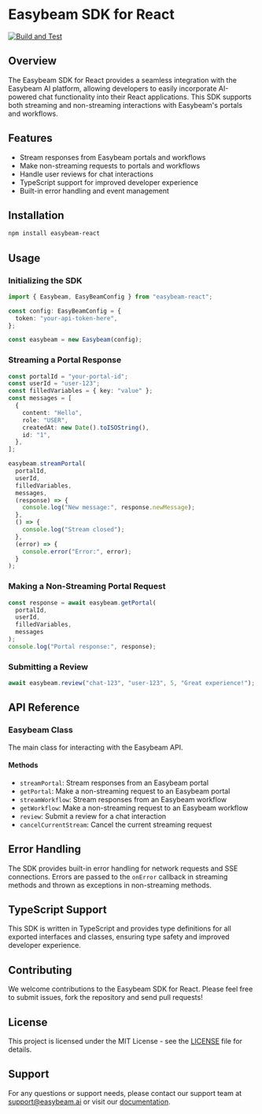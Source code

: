 # Easybeam SDK for React

[![Build and Test](https://github.com/easybeamai/easybeam-react/actions/workflows/ci.yml/badge.svg)](https://github.com/easybeamai/easybeam-react/actions)

## Overview

The Easybeam SDK for React provides a seamless integration with the Easybeam AI platform, allowing developers to easily incorporate AI-powered chat functionality into their React applications. This SDK supports both streaming and non-streaming interactions with Easybeam's portals and workflows.

## Features

- Stream responses from Easybeam portals and workflows
- Make non-streaming requests to portals and workflows
- Handle user reviews for chat interactions
- TypeScript support for improved developer experience
- Built-in error handling and event management 

## Installation

```bash
npm install easybeam-react
```

## Usage

### Initializing the SDK

```typescript
import { Easybeam, EasyBeamConfig } from "easybeam-react";

const config: EasyBeamConfig = {
  token: "your-api-token-here",
};

const easybeam = new Easybeam(config);
```

### Streaming a Portal Response

```typescript
const portalId = "your-portal-id";
const userId = "user-123";
const filledVariables = { key: "value" };
const messages = [
  {
    content: "Hello",
    role: "USER",
    createdAt: new Date().toISOString(),
    id: "1",
  },
];

easybeam.streamPortal(
  portalId,
  userId,
  filledVariables,
  messages,
  (response) => {
    console.log("New message:", response.newMessage);
  },
  () => {
    console.log("Stream closed");
  },
  (error) => {
    console.error("Error:", error);
  }
);
```

### Making a Non-Streaming Portal Request

```typescript
const response = await easybeam.getPortal(
  portalId,
  userId,
  filledVariables,
  messages
);
console.log("Portal response:", response);
```

### Submitting a Review

```typescript
await easybeam.review("chat-123", "user-123", 5, "Great experience!");
```

## API Reference

### Easybeam Class

The main class for interacting with the Easybeam API.

#### Methods

- `streamPortal`: Stream responses from an Easybeam portal
- `getPortal`: Make a non-streaming request to an Easybeam portal
- `streamWorkflow`: Stream responses from an Easybeam workflow
- `getWorkflow`: Make a non-streaming request to an Easybeam workflow
- `review`: Submit a review for a chat interaction
- `cancelCurrentStream`: Cancel the current streaming request

## Error Handling

The SDK provides built-in error handling for network requests and SSE connections. Errors are passed to the `onError` callback in streaming methods and thrown as exceptions in non-streaming methods.

## TypeScript Support

This SDK is written in TypeScript and provides type definitions for all exported interfaces and classes, ensuring type safety and improved developer experience.

## Contributing

We welcome contributions to the Easybeam SDK for React. Please feel free to submit issues, fork the repository and send pull requests!

## License

This project is licensed under the MIT License - see the [LICENSE](LICENSE) file for details.

## Support

For any questions or support needs, please contact our support team at support@easybeam.ai or visit our [documentation](https://docs.easybeam.ai).

